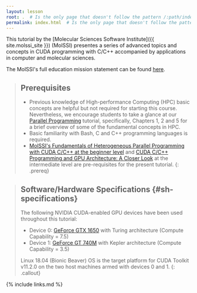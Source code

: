 ```yaml
---
layout: lesson
root: .  # Is the only page that doesn't follow the pattern /:path/index.html
permalink: index.html  # Is the only page that doesn't follow the pattern /:path/index.html
---
```


This tutorial by the [Molecular Sciences Software Institute]({{ site.molssi_site }}) (MolSSI) 
presentes a series of advanced topics and concepts in CUDA programming with C/C++ accompanied 
by applications in computer and molecular sciences.

The MolSSI's full education mission statement can be found [here](http://molssi.org/education/education-mission-statement/).

> ## Prerequisites
>
> - Previous knowledge of High-performance Computing (HPC) basic concepts are helpful but not required for starting this course.
Nevertheless, we encourage students to take a glance at our [Parallel Programming](https://education.molssi.org/parallel-programming)
tutorial, specifically, Chapters 1, 2 and 5 for a brief overview of some of the fundamental concepts in HPC.
> - Basic familiarity with Bash, C and C++ programming languages is required.
> - [MolSSI's Fundamentals of Heterogeneous Parallel Programming with CUDA C/C++ at the beginner level](http://education.molssi.org/gpu_programming_beginner)
and [CUDA C/C++ Programming and GPU Architecture: A Closer Look](http://education.molssi.org/gpu_programming_intermediate) at the intermediate level are
pre-requisites for the present tutorial.
{: .prereq}

> ## Software/Hardware Specifications  {#sh-specifications}
>
> The following NVIDIA CUDA-enabled GPU devices have been used throughout this tutorial:
> - Device 0: [GeForce GTX 1650](https://www.nvidia.com/en-us/geforce/graphics-cards/gtx-1650)
> with Turing architecture (Compute Capability = 7.5)
> - Device 1: [GeForce GT 740M](https://www.techpowerup.com/gpu-specs/geforce-gt-740m.c2299) 
> with Kepler architecture (Compute Capability = 3.5)
>
> Linux 18.04 (Bionic Beaver) OS is the target platform for CUDA Toolkit v11.2.0 on the two host
> machines armed with devices 0 and 1.
{: .callout}

{% include links.md %}
